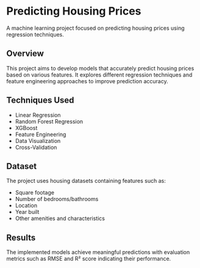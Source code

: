 # Predicting Housing Prices

A machine learning project focused on predicting housing prices using regression techniques.

## Overview
This project aims to develop models that accurately predict housing prices based on various features. It explores different regression techniques and feature engineering approaches to improve prediction accuracy.

## Techniques Used
- Linear Regression
- Random Forest Regression
- XGBoost
- Feature Engineering
- Data Visualization
- Cross-Validation

## Dataset
The project uses housing datasets containing features such as:
- Square footage
- Number of bedrooms/bathrooms
- Location
- Year built
- Other amenities and characteristics

## Results
The implemented models achieve meaningful predictions with evaluation metrics such as RMSE and R² score indicating their performance. 